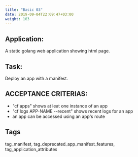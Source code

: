 ```yaml
---
title: "Basic 03"
date: 2019-09-04T22:09:47+03:00
weight: 103
---
```


## Application:
A static golang web application showing html page.

## Task:
Deploy an app with a manifest. 
 
## ACCEPTANCE CRITERIAS:
- "cf apps" shows at leat one instance of an app
- "cf logs APP-NAME --recent" shows recent logs for an app
- an app can be accessed using an app's route

## Tags
tag_manifest, tag_deprecated_app_manifest_features, tag_application_attributes
